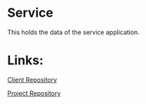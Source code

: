 # Service
This holds the data of the service application.

# Links:
[Client Repository](https://github.com/calvin-cs262-fall2025-teamI/Client)

[Project Repository](https://github.com/calvin-cs262-fall2025-teamI/Project)
